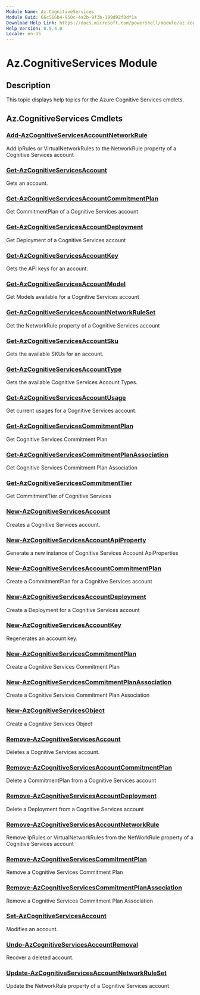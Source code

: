 ```yaml
---
Module Name: Az.CognitiveServices
Module Guid: 66c566b4-950c-4a2b-9f3b-199d92f0df1a
Download Help Link: https://docs.microsoft.com/powershell/module/az.cognitiveservices
Help Version: 0.9.4.0
Locale: en-US
---
```


# Az.CognitiveServices Module
## Description
This topic displays help topics for the Azure Cognitive Services cmdlets.

## Az.CognitiveServices Cmdlets
### [Add-AzCognitiveServicesAccountNetworkRule](Add-AzCognitiveServicesAccountNetworkRule.md)
Add IpRules or VirtualNetworkRules to the NetworkRule property of a Cognitive Services account

### [Get-AzCognitiveServicesAccount](Get-AzCognitiveServicesAccount.md)
Gets an account.

### [Get-AzCognitiveServicesAccountCommitmentPlan](Get-AzCognitiveServicesAccountCommitmentPlan.md)
Get CommitmentPlan of a Cognitive Services account

### [Get-AzCognitiveServicesAccountDeployment](Get-AzCognitiveServicesAccountDeployment.md)
Get Deployment of a Cognitive Services account

### [Get-AzCognitiveServicesAccountKey](Get-AzCognitiveServicesAccountKey.md)
Gets the API keys for an account.

### [Get-AzCognitiveServicesAccountModel](Get-AzCognitiveServicesAccountModel.md)
Get Models available for a Cognitive Services account

### [Get-AzCognitiveServicesAccountNetworkRuleSet](Get-AzCognitiveServicesAccountNetworkRuleSet.md)
Get the NetworkRule property of a Cognitive Services account

### [Get-AzCognitiveServicesAccountSku](Get-AzCognitiveServicesAccountSku.md)
Gets the available SKUs for an account.

### [Get-AzCognitiveServicesAccountType](Get-AzCognitiveServicesAccountType.md)
Gets the available Cognitive Services Account Types.

### [Get-AzCognitiveServicesAccountUsage](Get-AzCognitiveServicesAccountUsage.md)
Get current usages for a Cognitive Services account.

### [Get-AzCognitiveServicesCommitmentPlan](Get-AzCognitiveServicesCommitmentPlan.md)
Get Cognitive Services Commitment Plan

### [Get-AzCognitiveServicesCommitmentPlanAssociation](Get-AzCognitiveServicesCommitmentPlanAssociation.md)
Get Cognitive Services Commitment Plan Association

### [Get-AzCognitiveServicesCommitmentTier](Get-AzCognitiveServicesCommitmentTier.md)
Get CommitmentTier of Cognitive Services

### [New-AzCognitiveServicesAccount](New-AzCognitiveServicesAccount.md)
Creates a Cognitive Services account.

### [New-AzCognitiveServicesAccountApiProperty](New-AzCognitiveServicesAccountApiProperty.md)
Generate a new instance of Cognitive Services Account ApiProperties

### [New-AzCognitiveServicesAccountCommitmentPlan](New-AzCognitiveServicesAccountCommitmentPlan.md)
Create a CommitmentPlan for a Cognitive Services account

### [New-AzCognitiveServicesAccountDeployment](New-AzCognitiveServicesAccountDeployment.md)
Create a Deployment for a Cognitive Services account

### [New-AzCognitiveServicesAccountKey](New-AzCognitiveServicesAccountKey.md)
Regenerates an account key.

### [New-AzCognitiveServicesCommitmentPlan](New-AzCognitiveServicesCommitmentPlan.md)
Create a Cognitive Services Commitment Plan

### [New-AzCognitiveServicesCommitmentPlanAssociation](New-AzCognitiveServicesCommitmentPlanAssociation.md)
Create a Cognitive Services Commitment Plan Association

### [New-AzCognitiveServicesObject](New-AzCognitiveServicesObject.md)
Create a Cognitive Services Object

### [Remove-AzCognitiveServicesAccount](Remove-AzCognitiveServicesAccount.md)
Deletes a Cognitive Services account.

### [Remove-AzCognitiveServicesAccountCommitmentPlan](Remove-AzCognitiveServicesAccountCommitmentPlan.md)
Delete a CommitmentPlan from a Cognitive Services account

### [Remove-AzCognitiveServicesAccountDeployment](Remove-AzCognitiveServicesAccountDeployment.md)
Delete a Deployment from a Cognitive Services account

### [Remove-AzCognitiveServicesAccountNetworkRule](Remove-AzCognitiveServicesAccountNetworkRule.md)
Remove IpRules or VirtualNetworkRules from the NetWorkRule property of a Cognitive Services account

### [Remove-AzCognitiveServicesCommitmentPlan](Remove-AzCognitiveServicesCommitmentPlan.md)
Remove a Cognitive Services Commitment Plan

### [Remove-AzCognitiveServicesCommitmentPlanAssociation](Remove-AzCognitiveServicesCommitmentPlanAssociation.md)
Remove a Cognitive Services Commitment Plan Association

### [Set-AzCognitiveServicesAccount](Set-AzCognitiveServicesAccount.md)
Modifies an account.

### [Undo-AzCognitiveServicesAccountRemoval](Undo-AzCognitiveServicesAccountRemoval.md)
Recover a deleted account.

### [Update-AzCognitiveServicesAccountNetworkRuleSet](Update-AzCognitiveServicesAccountNetworkRuleSet.md)
Update the NetworkRule property of a Cognitive Services account

